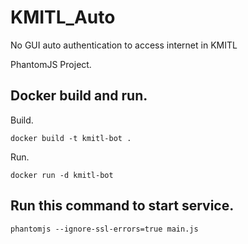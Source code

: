 # KMITL_Auto
No GUI auto authentication to access internet in KMITL 

PhantomJS Project.

Docker build and run.
----------------------

Build.
````
docker build -t kmitl-bot .
````

Run.
````
docker run -d kmitl-bot
````

Run this command to start service.
----------------------------------
```
phantomjs --ignore-ssl-errors=true main.js 
```

